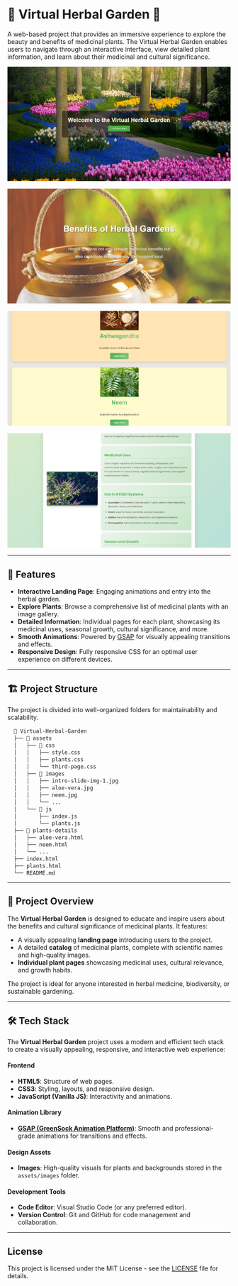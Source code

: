 # 🌱 Virtual Herbal Garden 🌿

A web-based project that provides an immersive experience to explore the beauty and benefits of medicinal plants. The Virtual Herbal Garden enables users to navigate through an interactive interface, view detailed plant information, and learn about their medicinal and cultural significance.

![Screenshot of the model](assets/images/Index-Page.png)

![Screenshot of the model](assets/images/Second-Page.png)

![Screenshot of the model](assets/images/Plants-Page.png)

![Screenshot of the model](assets/images/Plants-Details.png)

---

## 📌 Features

- **Interactive Landing Page**: Engaging animations and entry into the herbal garden.
- **Explore Plants**: Browse a comprehensive list of medicinal plants with an image gallery.
- **Detailed Information**: Individual pages for each plant, showcasing its medicinal uses, seasonal growth, cultural significance, and more.
- **Smooth Animations**: Powered by [GSAP](https://greensock.com/gsap/) for visually appealing transitions and effects.
- **Responsive Design**: Fully responsive CSS for an optimal user experience on different devices.

---

## 🏗️ Project Structure

The project is divided into well-organized folders for maintainability and scalability.

```plaintext
  📁 Virtual-Herbal-Garden
  ├── 📁 assets
  │   ├── 📁 css
  │   │   ├── style.css
  │   │   ├── plants.css
  │   │   └── third-page.css
  │   ├── 📁 images
  │   │   ├── intro-slide-img-1.jpg
  │   │   ├── aloe-vera.jpg
  │   │   ├── neem.jpg
  │   │   └── ...
  │   └── 📁 js
  │       ├── index.js
  │       └── plants.js
  ├── 📁 plants-details
  │   ├── aloe-vera.html
  │   ├── neem.html
  │   └── ...
  ├── index.html
  ├── plants.html
  └── README.md
```
---
## 📖 Project Overview  

The **Virtual Herbal Garden** is designed to educate and inspire users about the benefits and cultural significance of medicinal plants. It features:  

- A visually appealing **landing page** introducing users to the project.  
- A detailed **catalog** of medicinal plants, complete with scientific names and high-quality images.  
- **Individual plant pages** showcasing medicinal uses, cultural relevance, and growth habits.  

The project is ideal for anyone interested in herbal medicine, biodiversity, or sustainable gardening.  

---

## 🛠️ Tech Stack  

The **Virtual Herbal Garden** project uses a modern and efficient tech stack to create a visually appealing, responsive, and interactive web experience:  

#### **Frontend**  
- **HTML5**: Structure of web pages.  
- **CSS3**: Styling, layouts, and responsive design.  
- **JavaScript (Vanilla JS)**: Interactivity and animations.  

#### **Animation Library**  
- **[GSAP (GreenSock Animation Platform)](https://greensock.com/gsap/)**: Smooth and professional-grade animations for transitions and effects.  

#### **Design Assets**  
- **Images**: High-quality visuals for plants and backgrounds stored in the `assets/images` folder.  

#### **Development Tools**  
- **Code Editor**: Visual Studio Code (or any preferred editor).  
- **Version Control**: Git and GitHub for code management and collaboration.  
---
## License

This project is licensed under the MIT License - see the [LICENSE](LICENSE) file for details.

